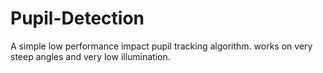 # Pupil-Detection
A simple low performance impact pupil tracking algorithm. works on very steep angles and very low illumination. 
